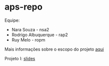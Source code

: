 # aps-repo

Equipe:

- Nara Souza - nsa2
- Rodrigo Albuquerque - rap2
- Ruy Melo - ropm

Mais informações sobre o escopo do projeto [aqui](https://docs.google.com/document/d/1OC9vfZhS6Xjq5QN9O0Cwgs1V87-Hjrxid7_eP5IUg3w/edit?usp=sharing)

Projeto I: [slides](https://docs.google.com/presentation/d/1po0NNGfERM8tlT8dX-IhKogYgXRnx2mdgsPe8HWUH2o/edit#slide=id.ge2cedb73c0_0_158)
